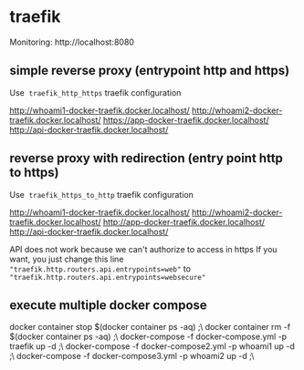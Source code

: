 # traefik

Monitoring: http://localhost:8080

## simple reverse proxy (entrypoint http and https)

Use  `traefik_http_https` traefik configuration

http://whoami1-docker-traefik.docker.localhost/
http://whoami2-docker-traefik.docker.localhost/
https://app-docker-traefik.docker.localhost/
http://api-docker-traefik.docker.localhost/

## reverse proxy with redirection (entry point http to https)

Use  `traefik_https_to_http` traefik configuration

http://whoami1-docker-traefik.docker.localhost/
http://whoami2-docker-traefik.docker.localhost/
http://app-docker-traefik.docker.localhost/
http://api-docker-traefik.docker.localhost/

API does not work because we can't authorize to access in https
If you want, you just change this line `"traefik.http.routers.api.entrypoints=web"` to `"traefik.http.routers.api.entrypoints=websecure"`

## execute multiple docker compose

docker container stop $(docker container ps -aq) ;\ 
docker container rm -f $(docker container ps -aq) ;\ 
docker-compose -f docker-compose.yml -p traefik up -d ;\ 
docker-compose -f docker-compose2.yml -p whoami1 up -d ;\ 
docker-compose -f docker-compose3.yml -p whoami2 up -d ;\
